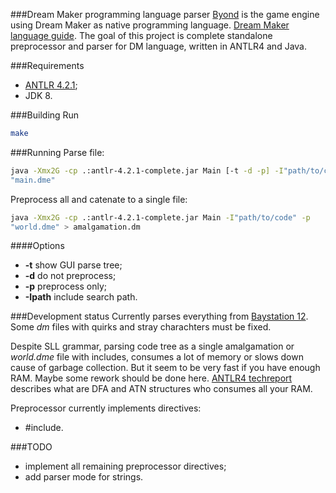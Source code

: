 ###Dream Maker programming language parser
[Byond](http://www.byond.com) is the game engine using Dream Maker as native
programming language. [Dream Maker language 
guide](http://www.byond.com/docs/guide/guide.pdf). The goal of this project is
complete standalone preprocessor and parser for DM language, written in ANTLR4
and Java.

###Requirements
- [ANTLR 4.2.1](http://www.antlr.org/download/antlr-4.2.1-complete.jar);
- JDK 8.

###Building
Run
```bash
make
```

###Running
Parse file:
```bash
java -Xmx2G -cp .:antlr-4.2.1-complete.jar Main [-t -d -p] -I"path/to/code" 
"main.dme"
```
Preprocess all and catenate to a single file:
```bash
java -Xmx2G -cp .:antlr-4.2.1-complete.jar Main -I"path/to/code" -p 
"world.dme" > amalgamation.dm
```

####Options
* **-t** show GUI parse tree;
* **-d** do not preprocess;
* **-p** preprocess only;
* **-Ipath** include search path.

###Development status
Currently parses everything from [Baystation
12](https://github.com/Baystation12/Baystation12). Some *dm* files with quirks
and stray charachters must be fixed.

Despite SLL grammar, parsing code tree as a single amalgamation or *world.dme*
file with includes, consumes a lot of memory or slows down cause of garbage
collection. But it seem to be very fast if you have enough RAM. Maybe some
rework should be done here. [ANTLR4
techreport](http://antlr.org/papers/allstar-techreport.pdf) describes what are
DFA and ATN structures who consumes all your RAM.

Preprocessor currently implements directives:
* #include.

###TODO
- implement all remaining preprocessor directives;
- add parser mode for strings.
